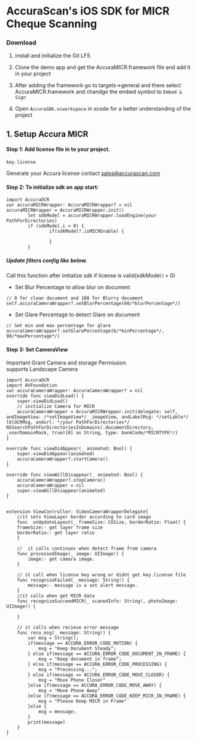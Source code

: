 # AccuraScan's iOS SDK for MICR Cheque Scanning

### Download

1. install and initialize the Git LFS

2. Clone the demo app and get the AccuraMICR.framework file and add it in your project

3. After adding the framework go to targets->general and there select AccuraMICR.framework and chandge the embed symbol to `Embed & Sign`

4. Open `AccuraSDK.xcworkspace` in xcode for a better understanding of the project


## 1. Setup Accura MICR


#### Step 1: Add license file in to your project.


`key.license`


Generate your Accura license contact sales@accurascan.com <br/>


#### Step 2: To initialize sdk on app start:
```
import AccuraOCR
var accuraMICRWrapper: AccuraMICRWrapper? = nil
accuraMICRWrapper = AccuraMICRWrapper.init()
        let sdkModel = accuraMICRWrapper.loadEngine(your PathForDirectories)
        if (sdkModel.i > 0) {
                if(sdkModel?.isMICREnable) {
                
                }
        }
```
  


##### Update filters config like below.


Call this function after initialize sdk if license is valid(sdkModel.i > 0)


* Set Blur Percentage to allow blur on document
```
// 0 for clean document and 100 for Blurry document
self.accuraCameraWrapper?.setBlurPercentage(60/*blurPercentage*/)
```

* Set Glare Percentage to detect Glare on document
```
// Set min and max percentage for glare
accuraCameraWrapper?.setGlarePercentage(6/*minPercentage*/, 98/*maxPercentage*/)
```

#### Step 3: Set CameraView

Important Grant Camera and storage Permission.</br>
supports Landscape Camera
```
import AccuraOCR
import AVFoundation
var accuraCameraWrapper: AccuraCameraWrapper? = nil
override func viewDidLoad() {
	super.viewDidLoad()
    // initialize Camera for MICR
    accuraCameraWrapper = AccuraMICRWrapper.init(delegate: self, andImageView: /*setImageView*/ _imageView, andLabelMsg: */setLable*/ lblOCRMsg, andurl: */your PathForDirectories*/ NSSearchPathForDirectoriesInDomains(.documentDirectory, .userDomainMask, true)[0] as String, type: bankCode/*MICRTYPE*/)   
}

override func viewDidAppear(_ animated: Bool) {
	super.viewDidAppear(animated)
	accuraCameraWrapper?.startCamera()
}

override func viewWillDisappear(_ animated: Bool) {
	accuraCameraWrapper?.stopCamera()
	accuraCameraWrapper = nil
	super.viewWillDisappear(animated)
}


extension ViewController: VideoCameraWrapperDelegate{
	//it sets ViewLayer border according to card image
	func  onUpdateLayout(_ frameSize: CGSize, borderRatio: Float) {
	frameSize:- get layer frame size
	borderRatio:- get layer ratio
	}

	//  it calls continues when detect frame from camera
	func processedImage(_ image: UIImage!) {
		image:- get camara image.
	}

	// it call when license key wrong or didnt get key.license file
	func recognizeFailed(_ message: String!) {
		message:- message is a set alert message.
	}
	//it calls when get MICR data
    func recognizeSucceedMICR(_ scanedInfo: String!, photoImage: UIImage!) {
		
	}

	// it calls when recieve error message
    func reco_msg(_ message: String!) {
        var msg = String();
        if(message == ACCURA_ERROR_CODE_MOTION) {
            msg = "Keep Document Steady";
        } else if(message == ACCURA_ERROR_CODE_DOCUMENT_IN_FRAME) {
            msg = "Keep document in frame";
        } else if(message == ACCURA_ERROR_CODE_PROCESSING) {
            msg = "Processing...";
        } else if(message == ACCURA_ERROR_CODE_MOVE_CLOSER) {
            msg = "Move Phone Closer"
        }else if(message == ACCURA_ERROR_CODE_MOVE_AWAY) {
            msg = "Move Phone Away"
        }else if(message == ACCURA_ERROR_CODE_KEEP_MICR_IN_FRAME) {
            msg = "Please Keep MICR in Frame"
        }else {
            msg = message;
        }
		print(message)
	}
}
```
